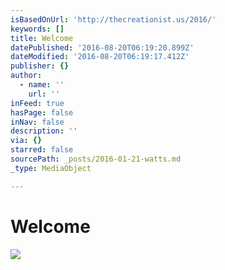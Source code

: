 ```yaml
---
isBasedOnUrl: 'http://thecreationist.us/2016/'
keywords: []
title: Welcome
datePublished: '2016-08-20T06:19:20.899Z'
dateModified: '2016-08-20T06:19:17.412Z'
publisher: {}
author:
  - name: ''
    url: ''
inFeed: true
hasPage: false
inNav: false
description: ''
via: {}
starred: false
sourcePath: _posts/2016-01-21-watts.md
_type: MediaObject

---
```

# Welcome
![](https://s3-us-west-2.amazonaws.com/the-grid-img/p/27ac4baeefc74ca6a49b6c67d90a5879b5a345e2.jpg)